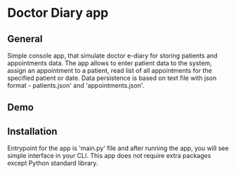 # Doctor Diary app

## General
Simple console app, that simulate doctor e-diary for storing patients and appointments data. The app allows to enter patient data to the system, assign an appointment to a patient, read list of all appointments for the specified patient or date. Data persistence is based on text file with json format - patients.json' and 'appointments.json'.

## Demo

## Installation
Entrypoint for the app is 'main.py' file and after running the app, you will see simple interface in your CLI.
This app does not require extra packages except Python standard library.


